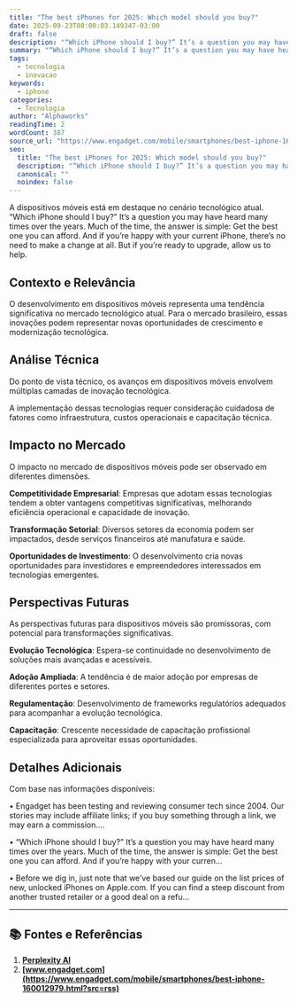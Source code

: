 ```yaml
---
title: "The best iPhones for 2025: Which model should you buy?"
date: 2025-09-23T08:00:03.149347-03:00
draft: false
description: "“Which iPhone should I buy?” It’s a question you may have heard many times over the years. Much of the time, the answer is simple: Get the best one you can a..."
summary: "“Which iPhone should I buy?” It’s a question you may have heard many times over the years. Much of the time, the answer is simple: Get the best one you can a..."
tags:
  - tecnologia
  - inovacao
keywords:
  - iphone
categories:
  - Tecnologia
author: "Alphaworks"
readingTime: 2
wordCount: 387
source_url: "https://www.engadget.com/mobile/smartphones/best-iphone-160012979.html?src=rss"
seo:
  title: "The best iPhones for 2025: Which model should you buy?"
  description: "“Which iPhone should I buy?” It’s a question you may have heard many times over the years. Much of the time, the answer is simple: Get the best one you can a..."
  canonical: ""
  noindex: false
---
```


A dispositivos móveis está em destaque no cenário tecnológico atual. “Which iPhone should I buy?” It’s a question you may have heard many times over the years. Much of the time, the answer is simple: Get the best one you can afford. And if you’re happy with your current iPhone, there’s no need to make a change at all. But if you’re ready to upgrade, allow us to help.

## Contexto e Relevância

O desenvolvimento em dispositivos móveis representa uma tendência significativa no mercado tecnológico atual. Para o mercado brasileiro, essas inovações podem representar novas oportunidades de crescimento e modernização tecnológica.
## Análise Técnica

Do ponto de vista técnico, os avanços em dispositivos móveis envolvem múltiplas camadas de inovação tecnológica.



A implementação dessas tecnologias requer consideração cuidadosa de fatores como infraestrutura, custos operacionais e capacitação técnica.
## Impacto no Mercado

O impacto no mercado de dispositivos móveis pode ser observado em diferentes dimensões.

**Competitividade Empresarial**: Empresas que adotam essas tecnologias tendem a obter vantagens competitivas significativas, melhorando eficiência operacional e capacidade de inovação.

**Transformação Setorial**: Diversos setores da economia podem ser impactados, desde serviços financeiros até manufatura e saúde.

**Oportunidades de Investimento**: O desenvolvimento cria novas oportunidades para investidores e empreendedores interessados em tecnologias emergentes.


## Perspectivas Futuras

As perspectivas futuras para dispositivos móveis são promissoras, com potencial para transformações significativas.

**Evolução Tecnológica**: Espera-se continuidade no desenvolvimento de soluções mais avançadas e acessíveis.

**Adoção Ampliada**: A tendência é de maior adoção por empresas de diferentes portes e setores.

**Regulamentação**: Desenvolvimento de frameworks regulatórios adequados para acompanhar a evolução tecnológica.

**Capacitação**: Crescente necessidade de capacitação profissional especializada para aproveitar essas oportunidades.
## Detalhes Adicionais

Com base nas informações disponíveis:

• Engadget has been testing and reviewing consumer tech since 2004. Our stories may include affiliate links; if you buy something through a link, we may earn a commission....

• “Which iPhone should I buy?” It’s a question you may have heard many times over the years. Much of the time, the answer is simple: Get the best one you can afford. And if you’re happy with your curren...

• Before we dig in, just note that we’ve based our guide on the list prices of new, unlocked iPhones on Apple.com. If you can find a steep discount from another trusted retailer or a good deal on a refu...



---

## 📚 Fontes e Referências

1. **[Perplexity AI](https://www.perplexity.ai/)**
2. **[www.engadget.com](https://www.engadget.com/mobile/smartphones/best-iphone-160012979.html?src=rss)**
